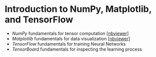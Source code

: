 # Introduction to NumPy, Matplotlib, and TensorFlow
 - *NumPy* fundamentals for tensor computation [[nbviewer](http://nbviewer.jupyter.org/github/kmario23/Introduction-to-NumPy-Matplotlib-TensorFlow/blob/master/understanding-numpy.ipynb)]
 - *Matplotlib* fundamentals for data visualization [[nbviewer](http://nbviewer.jupyter.org/github/kmario23/Introduction-to-NumPy-Matplotlib-TensorFlow/blob/master/understanding-matplotlib.ipynb)]
 - *TensorFlow* fundamentals for training Neural Networks []()
 - *TensorBoard* fundamentals for inspecting the learning process []()

